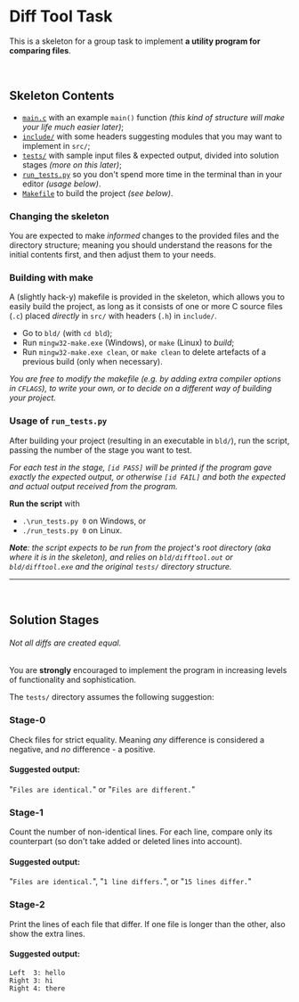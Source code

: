 # Diff Tool Task

This is a skeleton for a group task to implement
**a utility program for comparing files**.

<br>

## Skeleton Contents
  - [`main.c`](src/main.c) with an example `main()` function
    _(this kind of structure will make your life much easier later)_;
  - [`include/`](include/) with some headers suggesting modules
    that you may want to implement in `src/`;
  - [`tests/`](tests/) with sample input files & expected output,
    divided into solution stages _(more on this later)_;
  - [`run_tests.py`](run_tests.py) so you don't spend more time
    in the terminal than in your editor _(usage below)_.
  - [`Makefile`](bld/Makefile) to build the project _(see below)_.

### Changing the skeleton
You are expected to make _informed_ changes to the provided files and
the directory structure; meaning you should understand the reasons
for the initial contents first, and then adjust them to your needs.

### Building with make
A (slightly hack-y) makefile is provided in the skeleton, which allows
you to easily build the project, as long as it consists of one or more
C source files (`.c`) placed _directly_ in `src/` with headers (`.h`)
in `include/`.

  - Go to `bld/` (with `cd bld`);
  - Run `mingw32-make.exe` (Windows), or `make` (Linux) to _build_;
  - Run `mingw32-make.exe clean`, or `make clean`
    to delete artefacts of a previous build (only when necessary).

_You are free to modify the makefile (e.g. by adding extra compiler
options in `CFLAGS`), to write your own, or to decide on a different
way of building your project._


### Usage of `run_tests.py`
After building your project (resulting in an executable in `bld/`),
run the script, passing the number of the stage you want to test.

_For each test in the stage, `[id PASS]` will be printed if the program
gave exactly the expected output, or otherwise `[id FAIL]` and both the
expected and actual output received from the program._

**Run the script** with
  - `.\run_tests.py 0` on Windows, or
  - `./run_tests.py 0` on Linux.

_**Note**: the script expects to be run from the project's root directory
(aka where it is in the skeleton), and relies on `bld/difftool.out` or
`bld/difftool.exe` and the original `tests/` directory structure._

----

<br>

## Solution Stages
###### _Not all diffs are created equal._
You are **strongly** encouraged to implement the program
in increasing levels of functionality and sophistication.

The `tests/` directory assumes the following suggestion:

### Stage-0
Check files for strict equality. Meaning _any_ difference
is considered a negative, and _no_ difference - a positive.
#### Suggested output:
"`Files are identical.`" or "`Files are different.`"

### Stage-1
Count the number of non-identical lines. For each line,
compare only its counterpart (so don't take added or deleted
lines into account).
#### Suggested output:
"`Files are identical.`", "`1 line differs.`", or "`15 lines differ.`"

### Stage-2
Print the lines of each file that differ. If one file is
longer than the other, also show the extra lines.
#### Suggested output:
`Left  3: hello`  
`Right 3: hi`  
`Right 4: there`

